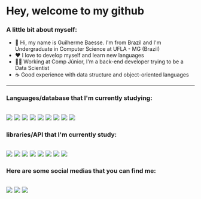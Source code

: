 
# Hey, welcome to my github

### A  little bit about myself:
-	:house_with_garden: Hi, my name is Guilherme Baesse. I'm from Brazil  and I'm Undergraduate in Computer Science at UFLA - MG (Brazil)
-	❤ I love to develop myself and learn new languages
-	👨‍💻 Working at Comp Júnior, I'm a back-end developer trying to be a Data Scientist
-	☕ Good experience with data structure and object-oriented languages

---
### Languages/database that I'm currently studying:
 <img src = "https://img.shields.io/badge/Python-FFD43B?style=for-the-badge&logo=python&logoColor=darkgreen" />   <img src="https://img.shields.io/badge/r-%23276DC3.svg?style=for-the-badge&logo=r&logoColor=white" />  <img src="https://img.shields.io/badge/C%2B%2B-00599C?style=for-the-badge&logo=c%2B%2B&logoColor=white" /> <img src= "https://img.shields.io/badge/java-%23ED8B00.svg?style=for-the-badge&logo=java&logoColor=white"> <img src="https://img.shields.io/badge/JavaScript-323330?style=for-the-badge&logo=javascript&logoColor=F7DF1E" />  <img src="https://img.shields.io/badge/HTML5-E34F26?style=for-the-badge&logo=html5&logoColor=white" /> <img src="
https://img.shields.io/badge/CSS-239120?&style=for-the-badge&logo=css3&logoColor=white" /> <img src = "https://img.shields.io/badge/mysql-%2300f.svg?style=for-the-badge&logo=mysql&logoColor=white" > <img src="https://img.shields.io/badge/MongoDB-4EA94B?style=for-the-badge&logo=mongodb&logoColor=whit" /> 
---
### libraries/API that I'm currently study:
 <img src="https://img.shields.io/badge/numpy-%23013243.svg?style=for-the-badge&logo=numpy&logoColor=white" /> <img src=" https://img.shields.io/badge/pandas-%23150458.svg?style=for-the-badge&logo=pandas&logoColor=white" /> <img src =" https://img.shields.io/badge/scikit--learn-%23F7931E.svg?style=for-the-badge&logo=scikit-learn&logoColor=white" /> <img src = "https://img.shields.io/badge/SciPy-%230C55A5.svg?style=for-the-badge&logo=scipy&logoColor=%white " /> <img src = "https://img.shields.io/badge/PyTorch-%23EE4C2C.svg?style=for-the-badge&logo=PyTorch&logoColor=white " /> <img src = " https://img.shields.io/badge/TensorFlow-%23FF6F00.svg?style=for-the-badge&logo=TensorFlow&logoColor=white" /> <img src = "https://img.shields.io/badge/Keras-%23D00000.svg?style=for-the-badge&logo=Keras&logoColor=white " /> <img src = "https://img.shields.io/badge/Plotly-%233F4F75.svg?style=for-the-badge&logo=plotly&logoColor=white " />
 ---
### Here are some social medias that you can find me:
[<img src = "https://img.shields.io/badge/LinkedIn-0077B5?style=for-the-badge&logo=linkedin&logoColor=white"/>](https://www.linkedin.com/in/guilherme-baesse/)
[<img src = "https://img.shields.io/badge/Instagram-E4405F?style=for-the-badge&logo=instagram&logoColor=white" />](https://www.instagram.com/baesse_00/)
[<img src = "https://img.shields.io/badge/Gmail-D14836?style=for-the-badge&logo=gmail&logoColor=white" />](mailto:baesseguilherme25@gmail.com)
---
